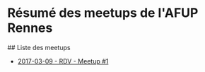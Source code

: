 # Résumé des meetups de l'AFUP Rennes

## Liste des meetups

* [2017-03-09 - RDV - Meetup #1](meetup-1/README.md)
